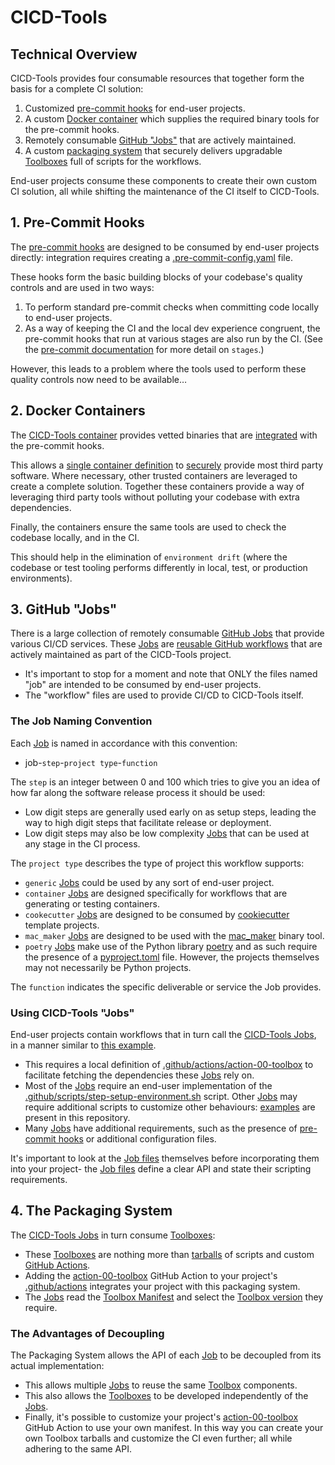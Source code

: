 # CICD-Tools

## Technical Overview

CICD-Tools provides four consumable resources that together form the basis for a complete CI solution:

1. Customized [pre-commit hooks](https://github.com/cicd-tools-org/pre-commit) for end-user projects.
2. A custom [Docker container](../.cicd-tools/containers/utilities/Dockerfile) which supplies the required binary tools for the pre-commit hooks.
3. Remotely consumable [GitHub "Jobs"](../.github/workflows) that are actively maintained.
4. A custom [packaging system](https://github.com/cicd-tools-org/manifest/blob/main/manifest.json.asc) that securely delivers upgradable [Toolboxes](../cicd-tools/boxes) full of scripts for the workflows.

End-user projects consume these components to create their own custom CI solution, all while shifting the maintenance of the CI itself to CICD-Tools.

## 1. Pre-Commit Hooks

The [pre-commit hooks](https://github.com/cicd-tools-org/pre-commit) are designed to be consumed by end-user projects directly: integration requires creating a [.pre-commit-config.yaml](../.pre-commit-config.yaml) file.

These hooks form the basic building blocks of your codebase's quality controls and are used in two ways:
1. To perform standard pre-commit checks when committing code locally to end-user projects.
2. As a way of keeping the CI and the local dev experience congruent, the pre-commit hooks that run at various stages are also run by the CI.  (See the [pre-commit documentation](https://pre-commit.com/#config-stages) for more detail on `stages`.)

However, this leads to a problem where the tools used to perform these quality controls now need to be available…

## 2. Docker Containers

The [CICD-Tools container](https://ghcr.io/cicd-tools-org/cicd-tools) provides vetted binaries that are [integrated](https://github.com/cicd-tools-org/pre-commit/blob/main/.pre-commit-hooks.yaml) with the pre-commit hooks.

This allows a [single container definition](../.cicd-tools/containers/utilities/Dockerfile) to [securely](../.cicd-tools/containers/Dockerfile.sha256) provide most third party software. Where necessary, other trusted containers are leveraged to create a complete solution. Together these containers provide a way of leveraging third party tools without polluting your codebase with extra dependencies.

Finally, the containers ensure the same tools are used to check the codebase locally, and in the CI.  

This should help in the elimination of `environment drift` (where the codebase or test tooling performs differently in local, test, or production environments).

## 3. GitHub "Jobs"

There is a large collection of remotely consumable [GitHub Jobs](../.github/workflows) that provide various CI/CD services.  These [Jobs](../.github/workflows) are [reusable GitHub workflows](https://docs.github.com/actions/using-workflows/reusing-workflows) that are actively maintained as part of the CICD-Tools project.

- It's important to stop for a moment and note that ONLY the files named "job" are intended to be consumed by end-user projects.  
- The "workflow" files are used to provide CI/CD to CICD-Tools itself.

### The Job Naming Convention

Each [Job](../.github/workflows) is named in accordance with this convention:

- job-`step`-`project type`-`function`

The `step` is an integer between 0 and 100 which tries to give you an idea of how far along the software release process it should be used:
- Low digit steps are generally used early on as setup steps, leading the way to high digit steps that facilitate release or deployment.
- Low digit steps may also be low complexity [Jobs](../.github/workflows) that can be used at any stage in the CI process.

The `project type` describes the type of project this workflow supports:
- `generic` [Jobs](../.github/workflows) could be used by any sort of end-user project.
- `container` [Jobs](../.github/workflows) are designed specifically for workflows that are generating or testing containers.
- `cookecutter` [Jobs](../.github/workflows) are designed to be consumed by [cookiecutter](https://github.com/cookiecutter/cookiecutter) template projects.
- `mac_maker` [Jobs](../.github/workflows) are designed to be used with the [mac_maker](https://github.com/osx-provisioner/mac_maker) binary tool.
- `poetry` [Jobs](../.github/workflows) make use of the Python library [poetry](https://python-poetry.org/) and as such require the presence of a [pyproject.toml](../pyproject.toml) file.  However, the projects themselves may not necessarily be Python projects.

The `function` indicates the specific deliverable or service the Job provides.

### Using CICD-Tools "Jobs"

End-user projects contain workflows that in turn call the [CICD-Tools Jobs](../.github/workflows), in a manner similar to [this example](../{{cookiecutter.project_slug}}/.github/workflows/workflow-push.yml).

- This requires a local definition of [.github/actions/action-00-toolbox](../{{cookiecutter.project_slug}}/.github/actions/action-00-toolbox/action.yml) to facilitate fetching the dependencies these [Jobs](../.github/workflows) rely on.
- Most of the [Jobs](../.github/workflows) require an end-user implementation of the [.github/scripts/step-setup-environment.sh](../{{cookiecutter.project_slug}}/.github/scripts/step-setup-environment.sh) script.  Other [Jobs](../.github/workflows) may require additional scripts to customize other behaviours: [examples](../{{cookiecutter.project_slug}}/.github/scripts) are present in this repository.
- Many [Jobs](../.github/workflows) have additional requirements, such as the presence of [pre-commit hooks](https://github.com/cicd-tools-org/cicd-tools) or additional configuration files.

It's important to look at the [Job files](../.github/workflows) themselves before incorporating them into your project- the [Job files](../.github/workflows) define a clear API and state their scripting requirements.

## 4. The Packaging System

The [CICD-Tools Jobs](../.github/workflows) in turn consume [Toolboxes](../cicd-tools/boxes):
- These [Toolboxes](../cicd-tools/boxes) are nothing more than [tarballs](https://en.wikipedia.org/wiki/Tar_(computing)) of scripts and custom [GitHub Actions](../cicd-tools/boxes/0.1.0/ci/github/actions).
- Adding the [action-00-toolbox](../.github/actions/action-00-toolbox/action.yml) GitHub Action to your project's [.github/actions](.github/actions) integrates your project with this packaging system.
- The [Jobs](../.github/workflows) read the [Toolbox Manifest](https://github.com/cicd-tools-org/manifest/blob/main/manifest.json.asc) and select the [Toolbox version](../cicd-tools/boxes) they require.

### The Advantages of Decoupling

The Packaging System allows the API of each [Job](../.github/workflows) to be decoupled from its actual implementation:
- This allows multiple [Jobs](../.github/workflows) to reuse the same [Toolbox](../cicd-tools/boxes) components.
- This also allows the [Toolboxes](../cicd-tools/boxes) to be developed independently of the [Jobs](../.github/workflows).
- Finally, it's possible to customize your project's [action-00-toolbox](../.github/actions/action-00-toolbox/action.yml) GitHub Action to use your own manifest.  In this way you can create your own Toolbox tarballs and customize the CI even further; all while adhering to the same API.
